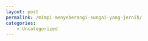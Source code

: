 ```yaml
---
layout: post
permalink: /mimpi-menyeberangi-sungai-yang-jernih/
categories:
    - Uncategorized
---
```


